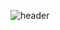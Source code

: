 ![header](https://capsule-render.vercel.app/api?type=cylinder&color=#c2cefc&height=300&section=header&text=Welcome%20to-nl-Chaeyeon's%20Github&fontSize=90)

